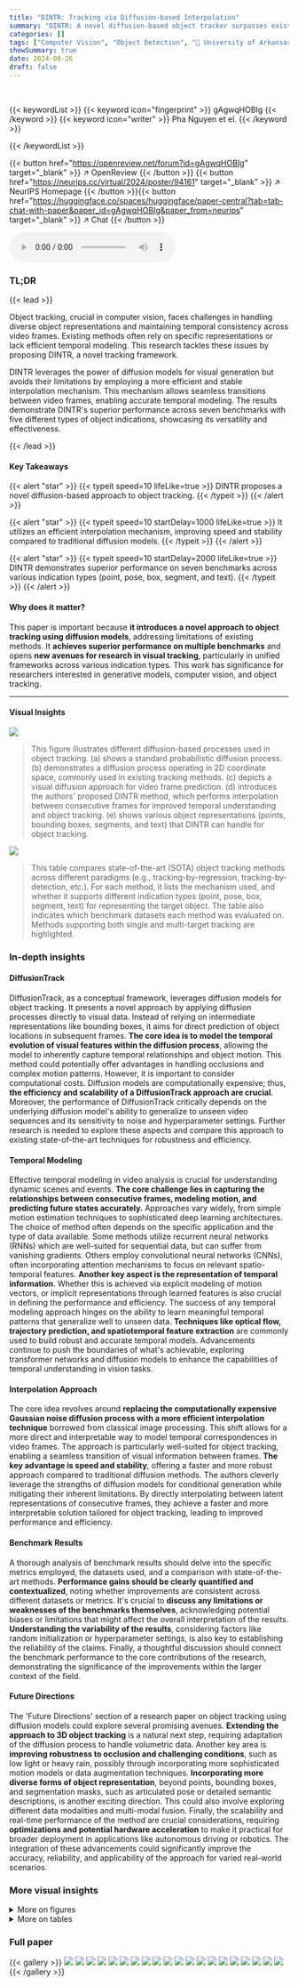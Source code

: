 ```yaml
---
title: "DINTR: Tracking via Diffusion-based Interpolation"
summary: "DINTR: A novel diffusion-based object tracker surpasses existing methods by using efficient interpolation, achieving superior performance across diverse benchmarks."
categories: []
tags: ["Computer Vision", "Object Detection", "🏢 University of Arkansas",]
showSummary: true
date: 2024-09-26
draft: false
---
```


<br>

{{< keywordList >}}
{{< keyword icon="fingerprint" >}} gAgwqHOBIg {{< /keyword >}}
{{< keyword icon="writer" >}} Pha Nguyen et el. {{< /keyword >}}
 
{{< /keywordList >}}

{{< button href="https://openreview.net/forum?id=gAgwqHOBIg" target="_blank" >}}
↗ OpenReview
{{< /button >}}
{{< button href="https://neurips.cc/virtual/2024/poster/94161" target="_blank" >}}
↗ NeurIPS Homepage
{{< /button >}}{{< button href="https://huggingface.co/spaces/huggingface/paper-central?tab=tab-chat-with-paper&paper_id=gAgwqHOBIg&paper_from=neurips" target="_blank" >}}
↗ Chat
{{< /button >}}



<audio controls>
    <source src="https://ai-paper-reviewer.com/gAgwqHOBIg/podcast.wav" type="audio/wav">
    Your browser does not support the audio element.
</audio>


### TL;DR


{{< lead >}}

Object tracking, crucial in computer vision, faces challenges in handling diverse object representations and maintaining temporal consistency across video frames. Existing methods often rely on specific representations or lack efficient temporal modeling. This research tackles these issues by proposing DINTR, a novel tracking framework. 



DINTR leverages the power of diffusion models for visual generation but avoids their limitations by employing a more efficient and stable interpolation mechanism.  This mechanism allows seamless transitions between video frames, enabling accurate temporal modeling. The results demonstrate DINTR's superior performance across seven benchmarks with five different types of object indications, showcasing its versatility and effectiveness.

{{< /lead >}}


#### Key Takeaways

{{< alert "star" >}}
{{< typeit speed=10 lifeLike=true >}} DINTR proposes a novel diffusion-based approach to object tracking. {{< /typeit >}}
{{< /alert >}}

{{< alert "star" >}}
{{< typeit speed=10 startDelay=1000 lifeLike=true >}} It utilizes an efficient interpolation mechanism, improving speed and stability compared to traditional diffusion models. {{< /typeit >}}
{{< /alert >}}

{{< alert "star" >}}
{{< typeit speed=10 startDelay=2000 lifeLike=true >}} DINTR demonstrates superior performance on seven benchmarks across various indication types (point, pose, box, segment, and text). {{< /typeit >}}
{{< /alert >}}

#### Why does it matter?
This paper is important because **it introduces a novel approach to object tracking using diffusion models**, addressing limitations of existing methods.  It **achieves superior performance on multiple benchmarks** and opens **new avenues for research in visual tracking**, particularly in unified frameworks across various indication types. This work has significance for researchers interested in generative models, computer vision, and object tracking.

------
#### Visual Insights



![](https://ai-paper-reviewer.com/gAgwqHOBIg/figures_0_1.jpg)

> This figure illustrates different diffusion-based processes used in object tracking. (a) shows a standard probabilistic diffusion process. (b) demonstrates a diffusion process operating in 2D coordinate space, commonly used in existing tracking methods. (c) depicts a visual diffusion approach for video frame prediction. (d) introduces the authors' proposed DINTR method, which performs interpolation between consecutive frames for improved temporal understanding and object tracking. (e) shows various object representations (points, bounding boxes, segments, and text) that DINTR can handle for object tracking.





![](https://ai-paper-reviewer.com/gAgwqHOBIg/tables_2_1.jpg)

> This table compares state-of-the-art (SOTA) object tracking methods across different paradigms (e.g., tracking-by-regression, tracking-by-detection, etc.).  For each method, it lists the mechanism used, and whether it supports different indication types (point, pose, box, segment, text) for representing the target object.  The table also indicates which benchmark datasets each method was evaluated on.  Methods supporting both single and multi-target tracking are highlighted.





### In-depth insights


#### DiffusionTrack
DiffusionTrack, as a conceptual framework, leverages diffusion models for object tracking.  It presents a novel approach by applying diffusion processes directly to visual data. Instead of relying on intermediate representations like bounding boxes, it aims for direct prediction of object locations in subsequent frames.  **The core idea is to model the temporal evolution of visual features within the diffusion process**, allowing the model to inherently capture temporal relationships and object motion. This method could potentially offer advantages in handling occlusions and complex motion patterns.  However, it is important to consider computational costs. Diffusion models are computationally expensive; thus, **the efficiency and scalability of a DiffusionTrack approach are crucial**. Moreover,  the performance of DiffusionTrack critically depends on the underlying diffusion model's ability to generalize to unseen video sequences and its sensitivity to noise and hyperparameter settings. Further research is needed to explore these aspects and compare this approach to existing state-of-the-art techniques for robustness and efficiency.

#### Temporal Modeling
Effective temporal modeling in video analysis is crucial for understanding dynamic scenes and events.  **The core challenge lies in capturing the relationships between consecutive frames, modeling motion, and predicting future states accurately.**  Approaches vary widely, from simple motion estimation techniques to sophisticated deep learning architectures.  The choice of method often depends on the specific application and the type of data available. Some methods utilize recurrent neural networks (RNNs) which are well-suited for sequential data, but can suffer from vanishing gradients.  Others employ convolutional neural networks (CNNs), often incorporating attention mechanisms to focus on relevant spatio-temporal features.  **Another key aspect is the representation of temporal information**. Whether this is achieved via explicit modeling of motion vectors, or implicit representations through learned features is also crucial in defining the performance and efficiency. The success of any temporal modeling approach hinges on the ability to learn meaningful temporal patterns that generalize well to unseen data. **Techniques like optical flow, trajectory prediction, and spatiotemporal feature extraction** are commonly used to build robust and accurate temporal models. Advancements continue to push the boundaries of what's achievable, exploring transformer networks and diffusion models to enhance the capabilities of temporal understanding in vision tasks.

#### Interpolation Approach
The core idea revolves around **replacing the computationally expensive Gaussian noise diffusion process with a more efficient interpolation technique** borrowed from classical image processing. This shift allows for a more direct and interpretable way to model temporal correspondences in video frames. The approach is particularly well-suited for object tracking, enabling a seamless transition of visual information between frames.  **The key advantage is speed and stability**, offering a faster and more robust approach compared to traditional diffusion methods. The authors cleverly leverage the strengths of diffusion models for conditional generation while mitigating their inherent limitations. By directly interpolating between latent representations of consecutive frames, they achieve a faster and more interpretable solution tailored for object tracking, leading to improved performance and efficiency.

#### Benchmark Results
A thorough analysis of benchmark results should delve into the specific metrics employed, the datasets used, and a comparison with state-of-the-art methods.  **Performance gains should be clearly quantified and contextualized**, noting whether improvements are consistent across different datasets or metrics.  It's crucial to **discuss any limitations or weaknesses of the benchmarks themselves**,  acknowledging potential biases or limitations that might affect the overall interpretation of the results. **Understanding the variability of the results**, considering factors like random initialization or hyperparameter settings, is also key to establishing the reliability of the claims.  Finally, a thoughtful discussion should connect the benchmark performance to the core contributions of the research, demonstrating the significance of the improvements within the larger context of the field.

#### Future Directions
The 'Future Directions' section of a research paper on object tracking using diffusion models could explore several promising avenues.  **Extending the approach to 3D object tracking** is a natural next step, requiring adaptation of the diffusion process to handle volumetric data.  Another key area is **improving robustness to occlusion and challenging conditions**, such as low light or heavy rain, possibly through incorporating more sophisticated motion models or data augmentation techniques.  **Incorporating more diverse forms of object representation**, beyond points, bounding boxes, and segmentation masks, such as articulated pose or detailed semantic descriptions, is another exciting direction. This could also involve exploring different data modalities and multi-modal fusion.  Finally, the scalability and real-time performance of the method are crucial considerations, requiring **optimizations and potential hardware acceleration** to make it practical for broader deployment in applications like autonomous driving or robotics.  The integration of these advancements could significantly improve the accuracy, reliability, and applicability of the approach for varied real-world scenarios.


### More visual insights

<details>
<summary>More on figures
</summary>


![](https://ai-paper-reviewer.com/gAgwqHOBIg/figures_5_1.jpg)

> This figure illustrates the two core processes of the DINTR model: reconstruction and interpolation.  The reconstruction process (purple arrows) involves a standard diffusion process where noise is added to the latent representation (z₀) and then gradually removed through denoising steps to reconstruct a clean image. The interpolation process (blue arrow) utilizes a novel mechanism that directly interpolates between two consecutive latent representations (z₀ and z₀ₜ₊₁) to predict the next frame's latent representation.  This interpolation is designed to be more efficient and stable than traditional diffusion-based approaches.


![](https://ai-paper-reviewer.com/gAgwqHOBIg/figures_20_1.jpg)

> This figure illustrates the architecture of the conditional latent diffusion model (LDM) used in the paper. It shows how a clean image is converted into a noisy latent representation, then how this noisy representation is denoised and reconstructed into a clean image with well-structured regions, guided by conditional indicators.  This process is detailed, showing the different blocks and branches involved. The figure highlights the key components of the LDM, such as the U-Net, the noise sampling and denoising processes, and the injection of conditions.


![](https://ai-paper-reviewer.com/gAgwqHOBIg/figures_20_2.jpg)

> This figure illustrates the autoregressive framework of DINTR for temporal modeling. It shows how the current frame's features are encoded into a latent representation, noise is added iteratively, and the reconstruction process is guided to approximate the next frame.  Finally, object locations are extracted using attention maps.


![](https://ai-paper-reviewer.com/gAgwqHOBIg/figures_25_1.jpg)

> This figure illustrates different diffusion-based processes used for object tracking. (a) Shows a general probabilistic diffusion process. (b) Shows a diffusion process operating on 2D coordinates. (c) Illustrates a visual diffusion approach that predicts the next frame. (d) Shows the proposed DINTR approach which interpolates between consecutive frames, enabling smooth temporal transitions and facilitating object tracking across diverse indications, shown in (e).


![](https://ai-paper-reviewer.com/gAgwqHOBIg/figures_26_1.jpg)

> This figure illustrates different diffusion-based processes.  (a) Shows a standard probabilistic diffusion process with noise sampling and denoising. (b) Shows a diffusion process operating in 2D coordinate space, commonly used for object tracking. (c) Demonstrates a visual diffusion method to predict the next frame in a video sequence. Finally, (d) introduces the authors' proposed DINTR approach which interpolates between consecutive video frames to enable object tracking across various representations (e).


</details>




<details>
<summary>More on tables
</summary>


![](https://ai-paper-reviewer.com/gAgwqHOBIg/tables_4_1.jpg)
> This table compares state-of-the-art (SOTA) object tracking methods across different paradigms (tracking-by-regression, tracking-by-detection, etc.), mechanisms (regression, attention, etc.), and indication types (point, box, segment, text). It highlights which methods support single-target and multi-target tracking benchmarks and on which datasets they were evaluated.

![](https://ai-paper-reviewer.com/gAgwqHOBIg/tables_5_1.jpg)
> This table compares different state-of-the-art (SOTA) object tracking methods based on their paradigm (e.g., regression, detection, segmentation, attention, unification), mechanism (how they work), and the types of indications they support (point, pose, box, segment, text).  It also indicates which datasets each method was evaluated on. Methods supporting both single- and multi-target tracking are highlighted.

![](https://ai-paper-reviewer.com/gAgwqHOBIg/tables_6_1.jpg)
> This table compares various state-of-the-art (SOTA) object tracking methods across different paradigms (e.g., tracking-by-regression, tracking-by-detection, etc.).  It categorizes these methods based on their mechanisms and the types of indications they use to represent the tracked objects (points, poses, boxes, segments, text).  The table also notes which datasets each method was evaluated on, highlighting methods that support both single and multi-target tracking scenarios.

![](https://ai-paper-reviewer.com/gAgwqHOBIg/tables_7_1.jpg)
> This table compares state-of-the-art (SOTA) object tracking methods across different paradigms (e.g., tracking-by-regression, tracking-by-detection, etc.).  It shows their mechanisms, and which indication types (point, pose, box, segment, text) they support, along with the datasets used for evaluation. The color gradient highlights methods that work for both single and multi-target tracking scenarios.

![](https://ai-paper-reviewer.com/gAgwqHOBIg/tables_7_2.jpg)
> This table compares several state-of-the-art (SOTA) object tracking methods across different paradigms (e.g., tracking-by-regression, tracking-by-detection, etc.).  It shows the mechanism used by each method and the types of indications (point, pose, box, segment, text) they support for indicating target objects.  The table also specifies which benchmark datasets each method was evaluated on, highlighting methods that support both single and multiple target tracking.

![](https://ai-paper-reviewer.com/gAgwqHOBIg/tables_7_3.jpg)
> This table compares state-of-the-art (SOTA) object tracking methods across different paradigms (e.g., tracking-by-regression, tracking-by-detection), mechanisms (e.g., regression, detection, attention, diffusion), and indication types (i.e., point, pose, box, segment, text).  It shows which datasets each method supports (TAP-Vid, PoseTrack, MOT, VOS, VIS, MOTS, KITTI, LaSOT, GroOT) and highlights methods that work with both single and multiple object tracking.

![](https://ai-paper-reviewer.com/gAgwqHOBIg/tables_7_4.jpg)
> This table compares different state-of-the-art (SOTA) object tracking methods based on their paradigm (e.g., tracking-by-regression, tracking-by-detection), mechanism (e.g., iterative refinement, offset prediction), and the types of indications they support (e.g., point, bounding box, segment, text).  It also notes which datasets each method was evaluated on and whether the method supports both single- and multi-target tracking.

![](https://ai-paper-reviewer.com/gAgwqHOBIg/tables_7_5.jpg)
> This table compares different state-of-the-art (SOTA) object tracking methods based on their paradigm (e.g., tracking-by-regression, tracking-by-detection), mechanism (e.g., iterative refinement, cascade association), and the types of indications they support (e.g., points, bounding boxes, segments, text).  It also indicates which datasets each method is evaluated on. The color gradient highlights methods applicable to both single and multiple target tracking benchmarks.

![](https://ai-paper-reviewer.com/gAgwqHOBIg/tables_8_1.jpg)
> This table compares state-of-the-art (SOTA) object tracking methods across different paradigms (e.g., tracking-by-regression, tracking-by-detection), mechanisms (e.g., iterative refinement, cascade association), and indication types (point, pose, box, segment, text).  It highlights which datasets each method supports (TAP-Vid, PoseTrack, MOT, VOS, VIS, MOTS, KITTI, LaSOT, GroOT) and whether they are applicable to both single- and multi-target tracking scenarios.

![](https://ai-paper-reviewer.com/gAgwqHOBIg/tables_8_2.jpg)
> This table compares various state-of-the-art (SOTA) object tracking methods across different paradigms (e.g., tracking-by-regression, tracking-by-detection, etc.).  It details the mechanisms used by each method and indicates which types of target representations (point, pose, box, segment, text) are supported by each method, along with the datasets each method was evaluated on. The color gradient helps to distinguish methods that can handle both single and multiple targets.

![](https://ai-paper-reviewer.com/gAgwqHOBIg/tables_8_3.jpg)
> This table compares state-of-the-art (SOTA) object tracking methods across different paradigms (tracking-by-regression, tracking-by-detection, etc.), mechanisms, and indication types (point, pose, box, segment, text).  It shows which datasets each method supports and highlights methods that work for both single and multiple object tracking.

![](https://ai-paper-reviewer.com/gAgwqHOBIg/tables_9_1.jpg)
> This table compares state-of-the-art (SOTA) object tracking methods across different paradigms (e.g., tracking-by-regression, tracking-by-detection, etc.).  It details the mechanisms used by each method and indicates which types of target representations (points, poses, bounding boxes, segments, text) are supported by each method. The table also notes which datasets are used for evaluating each method, differentiating between single and multi-target benchmarks.  Methods supporting both single and multi-target benchmarks are highlighted using a color gradient.

![](https://ai-paper-reviewer.com/gAgwqHOBIg/tables_9_2.jpg)
> This table compares several state-of-the-art (SOTA) object tracking methods based on their paradigm (e.g., tracking-by-regression, tracking-by-detection), mechanism (e.g., Regression Head, Cascade Association), and the types of indications they support (e.g., point, box, segment, text).  It also indicates which datasets each method was evaluated on (TAP-Vid, PoseTrack, MOT, VOS, VIS, MOTS, KITTI, LaSOT, GroOT). The color gradient helps distinguish methods suitable for single-target versus multi-target tracking benchmarks.

</details>




### Full paper

{{< gallery >}}
<img src="https://ai-paper-reviewer.com/gAgwqHOBIg/1.png" class="grid-w50 md:grid-w33 xl:grid-w25" />
<img src="https://ai-paper-reviewer.com/gAgwqHOBIg/2.png" class="grid-w50 md:grid-w33 xl:grid-w25" />
<img src="https://ai-paper-reviewer.com/gAgwqHOBIg/3.png" class="grid-w50 md:grid-w33 xl:grid-w25" />
<img src="https://ai-paper-reviewer.com/gAgwqHOBIg/4.png" class="grid-w50 md:grid-w33 xl:grid-w25" />
<img src="https://ai-paper-reviewer.com/gAgwqHOBIg/5.png" class="grid-w50 md:grid-w33 xl:grid-w25" />
<img src="https://ai-paper-reviewer.com/gAgwqHOBIg/6.png" class="grid-w50 md:grid-w33 xl:grid-w25" />
<img src="https://ai-paper-reviewer.com/gAgwqHOBIg/7.png" class="grid-w50 md:grid-w33 xl:grid-w25" />
<img src="https://ai-paper-reviewer.com/gAgwqHOBIg/8.png" class="grid-w50 md:grid-w33 xl:grid-w25" />
<img src="https://ai-paper-reviewer.com/gAgwqHOBIg/9.png" class="grid-w50 md:grid-w33 xl:grid-w25" />
<img src="https://ai-paper-reviewer.com/gAgwqHOBIg/10.png" class="grid-w50 md:grid-w33 xl:grid-w25" />
<img src="https://ai-paper-reviewer.com/gAgwqHOBIg/11.png" class="grid-w50 md:grid-w33 xl:grid-w25" />
<img src="https://ai-paper-reviewer.com/gAgwqHOBIg/12.png" class="grid-w50 md:grid-w33 xl:grid-w25" />
<img src="https://ai-paper-reviewer.com/gAgwqHOBIg/13.png" class="grid-w50 md:grid-w33 xl:grid-w25" />
<img src="https://ai-paper-reviewer.com/gAgwqHOBIg/14.png" class="grid-w50 md:grid-w33 xl:grid-w25" />
<img src="https://ai-paper-reviewer.com/gAgwqHOBIg/15.png" class="grid-w50 md:grid-w33 xl:grid-w25" />
<img src="https://ai-paper-reviewer.com/gAgwqHOBIg/16.png" class="grid-w50 md:grid-w33 xl:grid-w25" />
<img src="https://ai-paper-reviewer.com/gAgwqHOBIg/17.png" class="grid-w50 md:grid-w33 xl:grid-w25" />
<img src="https://ai-paper-reviewer.com/gAgwqHOBIg/18.png" class="grid-w50 md:grid-w33 xl:grid-w25" />
<img src="https://ai-paper-reviewer.com/gAgwqHOBIg/19.png" class="grid-w50 md:grid-w33 xl:grid-w25" />
<img src="https://ai-paper-reviewer.com/gAgwqHOBIg/20.png" class="grid-w50 md:grid-w33 xl:grid-w25" />
{{< /gallery >}}